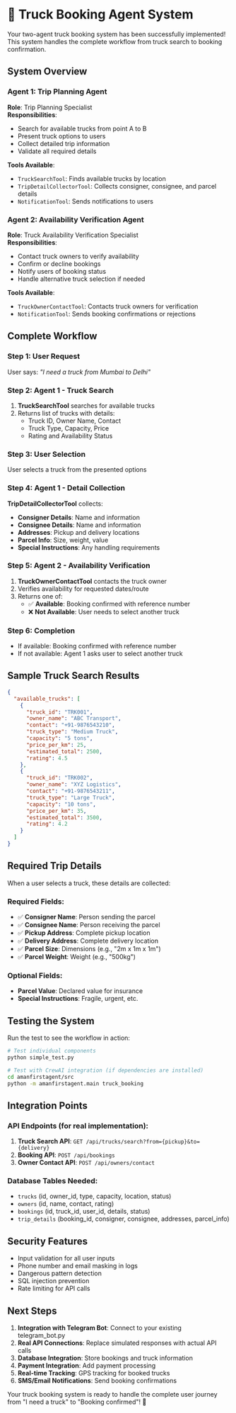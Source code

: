 # 🚛 Truck Booking Agent System

Your two-agent truck booking system has been successfully implemented! This system handles the complete workflow from truck search to booking confirmation.

## System Overview

### Agent 1: Trip Planning Agent
**Role**: Trip Planning Specialist  
**Responsibilities**:
- Search for available trucks from point A to B
- Present truck options to users
- Collect detailed trip information
- Validate all required details

**Tools Available**:
- `TruckSearchTool`: Finds available trucks by location
- `TripDetailCollectorTool`: Collects consigner, consignee, and parcel details
- `NotificationTool`: Sends notifications to users

### Agent 2: Availability Verification Agent
**Role**: Truck Availability Verification Specialist  
**Responsibilities**:
- Contact truck owners to verify availability
- Confirm or decline bookings
- Notify users of booking status
- Handle alternative truck selection if needed

**Tools Available**:
- `TruckOwnerContactTool`: Contacts truck owners for verification
- `NotificationTool`: Sends booking confirmations or rejections

## Complete Workflow

### Step 1: User Request
User says: *"I need a truck from Mumbai to Delhi"*

### Step 2: Agent 1 - Truck Search
1. **TruckSearchTool** searches for available trucks
2. Returns list of trucks with details:
   - Truck ID, Owner Name, Contact
   - Truck Type, Capacity, Price
   - Rating and Availability Status

### Step 3: User Selection
User selects a truck from the presented options

### Step 4: Agent 1 - Detail Collection
**TripDetailCollectorTool** collects:
- **Consigner Details**: Name and information
- **Consignee Details**: Name and information  
- **Addresses**: Pickup and delivery locations
- **Parcel Info**: Size, weight, value
- **Special Instructions**: Any handling requirements

### Step 5: Agent 2 - Availability Verification
1. **TruckOwnerContactTool** contacts the truck owner
2. Verifies availability for requested dates/route
3. Returns one of:
   - ✅ **Available**: Booking confirmed with reference number
   - ❌ **Not Available**: User needs to select another truck

### Step 6: Completion
- If available: Booking confirmed with reference number
- If not available: Agent 1 asks user to select another truck

## Sample Truck Search Results

```json
{
  "available_trucks": [
    {
      "truck_id": "TRK001",
      "owner_name": "ABC Transport", 
      "contact": "+91-9876543210",
      "truck_type": "Medium Truck",
      "capacity": "5 tons",
      "price_per_km": 25,
      "estimated_total": 2500,
      "rating": 4.5
    },
    {
      "truck_id": "TRK002",
      "owner_name": "XYZ Logistics",
      "contact": "+91-9876543211", 
      "truck_type": "Large Truck",
      "capacity": "10 tons",
      "price_per_km": 35,
      "estimated_total": 3500,
      "rating": 4.2
    }
  ]
}
```

## Required Trip Details

When a user selects a truck, these details are collected:

### Required Fields:
- ✅ **Consigner Name**: Person sending the parcel
- ✅ **Consignee Name**: Person receiving the parcel
- ✅ **Pickup Address**: Complete pickup location
- ✅ **Delivery Address**: Complete delivery location  
- ✅ **Parcel Size**: Dimensions (e.g., "2m x 1m x 1m")
- ✅ **Parcel Weight**: Weight (e.g., "500kg")

### Optional Fields:
- **Parcel Value**: Declared value for insurance
- **Special Instructions**: Fragile, urgent, etc.

## Testing the System

Run the test to see the workflow in action:

```bash
# Test individual components
python simple_test.py

# Test with CrewAI integration (if dependencies are installed)
cd amanfirstagent/src
python -m amanfirstagent.main truck_booking
```

## Integration Points

### API Endpoints (for real implementation):
1. **Truck Search API**: `GET /api/trucks/search?from={pickup}&to={delivery}`
2. **Booking API**: `POST /api/bookings`
3. **Owner Contact API**: `POST /api/owners/contact`

### Database Tables Needed:
- `trucks` (id, owner_id, type, capacity, location, status)
- `owners` (id, name, contact, rating)
- `bookings` (id, truck_id, user_id, details, status)
- `trip_details` (booking_id, consigner, consignee, addresses, parcel_info)

## Security Features

- Input validation for all user inputs
- Phone number and email masking in logs
- Dangerous pattern detection
- SQL injection prevention
- Rate limiting for API calls

## Next Steps

1. **Integration with Telegram Bot**: Connect to your existing telegram_bot.py
2. **Real API Connections**: Replace simulated responses with actual API calls
3. **Database Integration**: Store bookings and truck information
4. **Payment Integration**: Add payment processing
5. **Real-time Tracking**: GPS tracking for booked trucks
6. **SMS/Email Notifications**: Send booking confirmations

Your truck booking system is ready to handle the complete user journey from "I need a truck" to "Booking confirmed"! 🎉